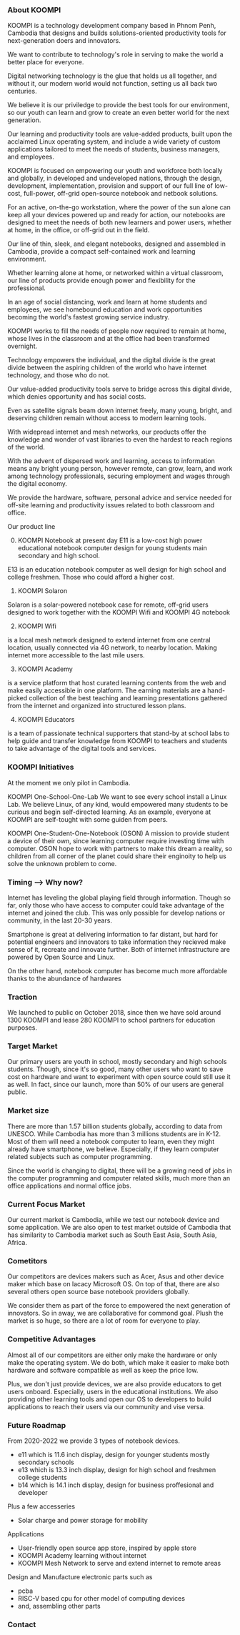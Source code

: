 ### About KOOMPI

KOOMPI is a technology development company based in Phnom Penh, Cambodia that designs and builds solutions-oriented productivity tools for next-generation doers and innovators.

We want to contribute to technology's role in serving to make the world a better place for everyone.

Digital networking technology is the glue that holds us all together, and without it, our modern world would not function, setting us all back two centuries.

We believe it is our priviledge to provide the best tools for our environment, so our youth can learn and grow to create an even better world for the next generation.

Our learning and productivity tools are value-added products, built upon the acclaimed Linux operating system, and include a wide variety of custom applications tailored to meet the needs of students, business managers, and employees.

KOOMPI is focused on empowering our youth and workforce both locally and globally, in developed and undeveloped nations, through the design, development, implementation, provision and support of our full line of low-cost, full-power, off-grid open-source notebook and netbook solutions.

For an active, on-the-go workstation, where the power of the sun alone can keep all your devices powered up and ready for action, our notebooks are designed to meet the needs of both new learners and power users, whether at home, in the office, or off-grid out in the field.

Our line of thin, sleek, and elegant notebooks, designed and assembled in Cambodia, provide a compact self-contained work and learning environment.

Whether learning alone at home, or networked within a virtual classroom, our line of products provide enough power and flexibility for the professional.

In an age of social distancing, work and learn at home students and employees, we see homebound education and work opportunities becoming the world's fastest growing service industry.

KOOMPI works to fill the needs of people now required to remain at home, whose lives in the classroom and at the office had been transformed overnight.

Technology empowers the individual, and the digital divide is the great divide between the aspiring children of the world who have internet technology, and those who do not.

Our value-added productivity tools serve to bridge across this digital divide, which denies opportunity and has social costs.

Even as satellite signals beam down internet freely, many young, bright, and deserving children remain without access to modern learning tools.

With widepread internet and mesh networks, our products offer the knowledge and wonder of vast libraries to even the hardest to reach regions of the world.

With the advent of dispersed work and learning, access to information means any bright young person, however remote, can grow, learn, and work among technology professionals, securing employment and wages through the digital economy.

We provide the hardware, software, personal advice and service needed for off-site learning and productivity issues related to both classroom and office.


Our product line

0. KOOMPI Notebook at present day
E11 is a low-cost high power educational notebook computer design for young students main secondary and high school.

E13 is an education notebook computer as well design for high school and college freshmen. Those who could afford a higher cost. 

1. KOOMPI Solaron

Solaron
is a solar-powered notebook case
for remote, off-grid users
designed to work together with the KOOMPI Wifi and KOOMPI 4G notebook


2. KOOMPI Wifi

is a local mesh network designed to extend internet from one central location, usually connected via 4G network, to nearby location. Making internet more accessible to the last mile users.

3. KOOMPI Academy

is a service platform that host curated learning contents from the web and make easily accessible in one platform. The earning materials are a hand-picked collection of the best teaching and learning presentations gathered from the internet and organized into structured lesson plans.

4. KOOMPI Educators

is a team of passionate technical supporters that stand-by at school labs to help guide and transfer knowledge from KOOMPI to teachers and students to take advantage of the digital tools and services.

### KOOMPI Initiatives

At the moment we only pilot in Cambodia. 

KOOMPI One-School-One-Lab
We want to see every school install a Linux Lab. We believe Linux, of any kind, would empowered many students to be curious and begin self-directed learning. As an example, everyone at KOOMPI are self-tought with some guiden from peers.  

KOOMPI One-Student-One-Notebook (OSON)
A mission to provide student a device of their own, since learning computer require investing time with computer. OSON hope to work with partners to make this dream a reality, so children from all corner of the planet could share their enginoity to help us solve the unknown problem to come.


### Timing --> Why now?
Internet has leveling the global playing field through information. Though so far, only those who have access to computer could take advantage of the internet and joined the club. This was only possible for develop nations or community, in the last 20-30 years.

Smartphone is great at delivering information to far distant, but hard for potential engineers and innovators to take information they recieved make sense of it, recreate and innovate further. Both of internet infrastructure are powered by Open Source and Linux.

On the other hand, notebook computer has become much more affordable thanks to the abundance of hardwares

### Traction
We launched to public on October 2018, since then we have sold around 1300 KOOMPI and lease 280 KOOMPI to school partners for education purposes.

### Target Market
Our primary users are youth in school, mostly secondary and high schools students. Though, since it's so good, many other users who want to save cost on hardware and want to experiment with open source could still use it as well. In fact, since our launch, more than 50% of our users are general public.

### Market size
There are more than 1.57 billion students globally, according to data from UNESCO. While Cambodia has more than 3 millions students are in K-12. Most of them will need a notebook computer to learn, even they might already have smartphone, we believe. Especially, if they learn computer related subjects such as computer programming.

Since the world is changing to digital, there will be a growing need of jobs in the computer programming and computer related skills, much more than an office applications and normal office jobs.

### Current Focus Market
Our current market is Cambodia, while we test our notebook device and some application. We are also open to test market outside of Cambodia that has similarity to Cambodia market such as South East Asia, South Asia, Africa.

### Cometitors
Our competitors are devices makers such as Acer, Asus and other device maker which base on lacacy Microsoft OS. On top of that, there are also several others open source base notebook providers globally.

We consider them as part of the force to empowered the next generation of innovators. So in away, we are collaborative for commond goal. Plush the market is so huge, so there are a lot of room for everyone to play.

### Competitive Advantages
Almost all of our competitors are either only make the hardware or only make the operating system. We do both, which make it easier to make both hardware and software compatible as well as keep the price low.

Plus, we don't just provide devices, we are also provide educators to get users onboard. Especially, users in the educational institutions. We also providing other learning tools and open our OS to developers to build applications to reach their users via our community and vise versa.

### Future Roadmap

From 2020-2022 we provide 3 types of notebook devices.
- e11 which is 11.6 inch display, design for younger students mostly secondary schools
- e13 which is 13.3 inch display, design for high school and freshmen college students
- b14 which is 14.1 inch display, design for business proffesional and developer

Plus a few accesseries
- Solar charge and power storage for mobility

Applications
- User-friendly open source app store, inspired by apple store
- KOOMPI Academy learning without internet
- KOOMPI Mesh Network to serve and extend internet to remote areas

Design and Manufacture electronic parts such as
- pcba
- RISC-V based cpu for other model of computing devices
- and, assembling other parts


### Contact
